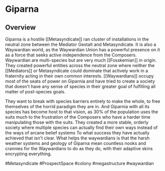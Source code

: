 # Giparna

## Overview

Giparna is a hostile [[Metasyndicate]] ran cluster of installations in the neutral zone between the Mediator Gestalt and Metasyndicate.  It is also a Waywardian world, as the Waywardian Union has a powerful presence on it as a force that seeks active independence from the Composers.  Waywardian are multi-species but are very much [[Fosskemian]] in origin.  They created powerful entities across the neutral zone where neither the [[Mediators]] or Metasyndicate could dominate that actively work in a fraternity acting in their own common interests.  [[Waywardians]] occupy most of the seats of power on Giparnia and have tried to create a society that doesn't have any sense of species in their greater goal of fulfilling all matter of post-species goals.  

They want to break with species barriers entirely to make the whole, to free themselves of the horrid paradigm they are in.  And Giparnia with all its species has become host to that vision, as 30% of the population uses the suits much to the frustration of the Composers who have a harder time manipulating those with the suits.  They created a more stable, orderly society where multiple species can actually find their own ways instead of the ways of arcane belief systems  To what success they have actually achieved that isn't clear.   What helps the waywardians is that the harsh weather systems and geology of Giparna mean countless nooks and crannies for the Waywardians to do as they do, with their adaptive skins encrypting everything.

#Metasyndicate 
#ProspectSpace 
#colony 
#megastructure 
#waywardian
